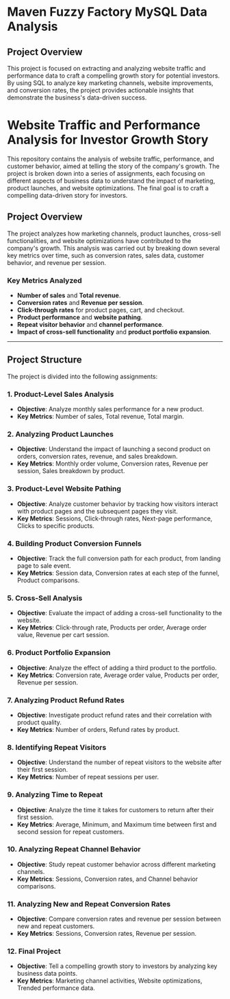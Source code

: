 # Maven Fuzzy Factory MySQL Data Analysis

## Project Overview
This project is focused on extracting and analyzing website traffic and performance data to craft a compelling growth story for potential investors. By using SQL to analyze key marketing channels, website improvements, and conversion rates, the project provides actionable insights that demonstrate the business's data-driven success. 

# Website Traffic and Performance Analysis for Investor Growth Story

This repository contains the analysis of website traffic, performance, and customer behavior, aimed at telling the story of the company's growth. The project is broken down into a series of assignments, each focusing on different aspects of business data to understand the impact of marketing, product launches, and website optimizations. The final goal is to craft a compelling data-driven story for investors.

## Project Overview

The project analyzes how marketing channels, product launches, cross-sell functionalities, and website optimizations have contributed to the company's growth. This analysis was carried out by breaking down several key metrics over time, such as conversion rates, sales data, customer behavior, and revenue per session.

### Key Metrics Analyzed
- **Number of sales** and **Total revenue**.
- **Conversion rates** and **Revenue per session**.
- **Click-through rates** for product pages, cart, and checkout.
- **Product performance** and **website pathing**.
- **Repeat visitor behavior** and **channel performance**.
- **Impact of cross-sell functionality** and **product portfolio expansion**.

---

## Project Structure

The project is divided into the following assignments:

### 1. Product-Level Sales Analysis
- **Objective**: Analyze monthly sales performance for a new product.
- **Key Metrics**: Number of sales, Total revenue, Total margin.
  
### 2. Analyzing Product Launches
- **Objective**: Understand the impact of launching a second product on orders, conversion rates, revenue, and sales breakdown.
- **Key Metrics**: Monthly order volume, Conversion rates, Revenue per session, Sales breakdown by product.

### 3. Product-Level Website Pathing
- **Objective**: Analyze customer behavior by tracking how visitors interact with product pages and the subsequent pages they visit.
- **Key Metrics**: Sessions, Click-through rates, Next-page performance, Clicks to specific products.

### 4. Building Product Conversion Funnels
- **Objective**: Track the full conversion path for each product, from landing page to sale event.
- **Key Metrics**: Session data, Conversion rates at each step of the funnel, Product comparisons.

### 5. Cross-Sell Analysis
- **Objective**: Evaluate the impact of adding a cross-sell functionality to the website.
- **Key Metrics**: Click-through rate, Products per order, Average order value, Revenue per cart session.

### 6. Product Portfolio Expansion
- **Objective**: Analyze the effect of adding a third product to the portfolio.
- **Key Metrics**: Conversion rate, Average order value, Products per order, Revenue per session.

### 7. Analyzing Product Refund Rates
- **Objective**: Investigate product refund rates and their correlation with product quality.
- **Key Metrics**: Number of orders, Refund rates by product.

### 8. Identifying Repeat Visitors
- **Objective**: Understand the number of repeat visitors to the website after their first session.
- **Key Metrics**: Number of repeat sessions per user.

### 9. Analyzing Time to Repeat
- **Objective**: Analyze the time it takes for customers to return after their first session.
- **Key Metrics**: Average, Minimum, and Maximum time between first and second session for repeat customers.

### 10. Analyzing Repeat Channel Behavior
- **Objective**: Study repeat customer behavior across different marketing channels.
- **Key Metrics**: Sessions, Conversion rates, and Channel behavior comparisons.

### 11. Analyzing New and Repeat Conversion Rates
- **Objective**: Compare conversion rates and revenue per session between new and repeat customers.
- **Key Metrics**: Sessions, Conversion rates, Revenue per session.

### 12. Final Project
- **Objective**: Tell a compelling growth story to investors by analyzing key business data points.
- **Key Metrics**: Marketing channel activities, Website optimizations, Trended performance data.


